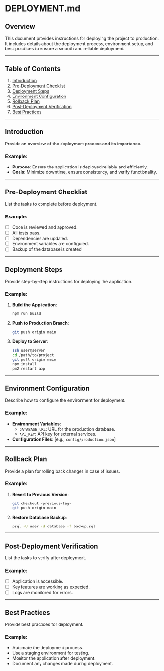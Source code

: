 # DEPLOYMENT.md

## Overview

This document provides instructions for deploying the project to production. It includes details about the deployment process, environment setup, and best practices to ensure a smooth and reliable deployment.

---

## Table of Contents

1. [Introduction](#introduction)
2. [Pre-Deployment Checklist](#pre-deployment-checklist)
3. [Deployment Steps](#deployment-steps)
4. [Environment Configuration](#environment-configuration)
5. [Rollback Plan](#rollback-plan)
6. [Post-Deployment Verification](#post-deployment-verification)
7. [Best Practices](#best-practices)

---

## Introduction

Provide an overview of the deployment process and its importance.

### Example:
- **Purpose**: Ensure the application is deployed reliably and efficiently.
- **Goals**: Minimize downtime, ensure consistency, and verify functionality.

---

## Pre-Deployment Checklist

List the tasks to complete before deployment.

### Example:
- [ ] Code is reviewed and approved.
- [ ] All tests pass.
- [ ] Dependencies are updated.
- [ ] Environment variables are configured.
- [ ] Backup of the database is created.

---

## Deployment Steps

Provide step-by-step instructions for deploying the application.

### Example:
1. **Build the Application**:
   ```bash
   npm run build
   ```
2. **Push to Production Branch**:
   ```bash
   git push origin main
   ```
3. **Deploy to Server**:
   ```bash
   ssh user@server
   cd /path/to/project
   git pull origin main
   npm install
   pm2 restart app
   ```

---

## Environment Configuration

Describe how to configure the environment for deployment.

### Example:
- **Environment Variables**:
  - `DATABASE_URL`: URL for the production database.
  - `API_KEY`: API key for external services.
- **Configuration Files**: [e.g., `config/production.json`]

---

## Rollback Plan

Provide a plan for rolling back changes in case of issues.

### Example:
1. **Revert to Previous Version**:
   ```bash
   git checkout <previous-tag>
   git push origin main
   ```
2. **Restore Database Backup**:
   ```bash
   psql -U user -d database -f backup.sql
   ```

---

## Post-Deployment Verification

List the tasks to verify after deployment.

### Example:
- [ ] Application is accessible.
- [ ] Key features are working as expected.
- [ ] Logs are monitored for errors.

---

## Best Practices

Provide best practices for deployment.

### Example:
- Automate the deployment process.
- Use a staging environment for testing.
- Monitor the application after deployment.
- Document any changes made during deployment.

